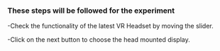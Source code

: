 ### These steps will be followed for the experiment

-Check the functionality of the latest VR Headset by moving the slider.

-Click on the next button to choose the head mounted display.



